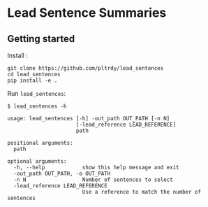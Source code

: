 # Lead Sentence Summaries


## Getting started

Install :
```
git clone https://github.com/pltrdy/lead_sentences
cd lead_sentences
pip install -e .
```


Run `lead_sentences`: 
```
$ lead_sentences -h

usage: lead_sentences [-h] -out_path OUT_PATH [-n N]
                      [-lead_reference LEAD_REFERENCE]
                      path

positional arguments:
  path

optional arguments:
  -h, --help            show this help message and exit
  -out_path OUT_PATH, -o OUT_PATH
  -n N                  Number of sentences to select
  -lead_reference LEAD_REFERENCE
                        Use a reference to match the number of sentences

```



